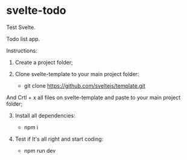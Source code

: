 # svelte-todo

Test Svelte.

Todo list app.

Instructions:

1. Create a project folder;


2. Clone svelte-template to your main project folder:

    - git clone https://github.com/sveltejs/template.git
    
  And Crtl + x all files on svelte-template and paste to your main project folder;
  

3. Install all dependencies:

    - npm i
    

4. Test if It's all right and start coding:

    - npm run dev
    

